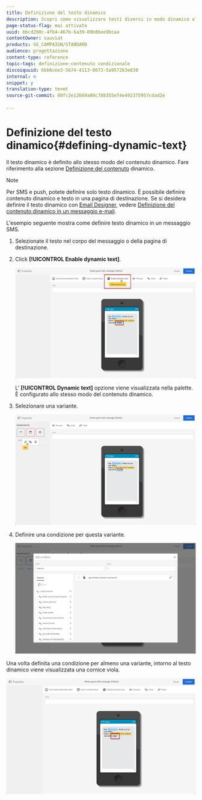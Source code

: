 ```yaml
---
title: Definizione del testo dinamico
description: Scopri come visualizzare testi diversi in modo dinamico all'utente in base alle condizioni definite in Adobe Campaign.
page-status-flag: mai attivato
uuid: bbcd200c-4fb4-467b-ba39-09b8bee9bcaa
contentOwner: sauviat
products: SG_CAMPAIGN/STANDARD
audience: progettazione
content-type: reference
topic-tags: definizione-contenuto condizionale
discoiquuid: 6bb6cee3-5674-4113-8073-5a9572b3e830
internal: n
snippet: y
translation-type: tm+mt
source-git-commit: 00fc2e12669a00c788355ef4e492375957cdad2e

---
```



# Definizione del testo dinamico{#defining-dynamic-text}

Il testo dinamico è definito allo stesso modo del contenuto dinamico. Fare riferimento alla sezione [Definizione del contenuto](../../designing/using/personalization.md#defining-dynamic-content-in-an-email) dinamico.

>[!NOTE]
>
>Per SMS e push, potete definire solo testo dinamico. È possibile definire contenuto dinamico e testo in una pagina di destinazione. Se si desidera definire il testo dinamico con [Email Designer](../../designing/using/overview.md), vedere [Definizione del contenuto dinamico in un messaggio e-mail](../../designing/using/personalization.md#defining-dynamic-content-in-an-email).

L'esempio seguente mostra come definire testo dinamico in un messaggio SMS.

1. Selezionate il testo nel corpo del messaggio o della pagina di destinazione.
1. Click **[!UICONTROL Enable dynamic text]**.

   ![](assets/dynamic_text_sms_1.png)

   L' **[!UICONTROL Dynamic text]** opzione viene visualizzata nella palette. È configurato allo stesso modo del contenuto dinamico.

1. Selezionare una variante.

   ![](assets/dynamic_text_sms_2.png)

1. Definire una condizione per questa variante.

   ![](assets/dynamic_text_sms_4.png)

Una volta definita una condizione per almeno una variante, intorno al testo dinamico viene visualizzata una cornice viola.

![](assets/dynamic_text_sms_3.png)

